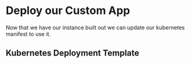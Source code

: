 # Deploy our Custom App

Now that we have our instance built out we can update our kubernetes manifest to use it.

## Kubernetes Deployment Template


